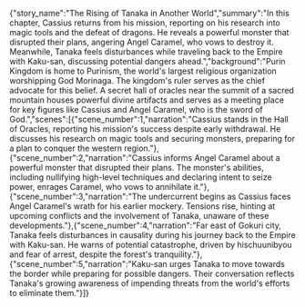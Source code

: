 {"story_name":"The Rising of Tanaka in Another World","summary":"In this chapter, Cassius returns from his mission, reporting on his research into magic tools and the defeat of dragons. He reveals a powerful monster that disrupted their plans, angering Angel Caramel, who vows to destroy it. Meanwhile, Tanaka feels disturbances while traveling back to the Empire with Kaku-san, discussing potential dangers ahead.","background":"Purin Kingdom is home to Purinism, the world's largest religious organization worshipping God Morinaga. The kingdom's ruler serves as the chief advocate for this belief. A secret hall of oracles near the summit of a sacred mountain houses powerful divine artifacts and serves as a meeting place for key figures like Cassius and Angel Caramel, who is the sword of God.","scenes":[{"scene_number":1,"narration":"Cassius stands in the Hall of Oracles, reporting his mission's success despite early withdrawal. He discusses his research on magic tools and securing monsters, preparing for a plan to conquer the western region."},{"scene_number":2,"narration":"Cassius informs Angel Caramel about a powerful monster that disrupted their plans. The monster's abilities, including nullifying high-level techniques and declaring intent to seize power, enrages Caramel, who vows to annihilate it."},{"scene_number":3,"narration":"The undercurrent begins as Cassius faces Angel Caramel's wrath for his earlier mockery. Tensions rise, hinting at upcoming conflicts and the involvement of Tanaka, unaware of these developments."},{"scene_number":4,"narration":"Far east of Gokuri city, Tanaka feels disturbances in causality during his journey back to the Empire with Kaku-san. He warns of potential catastrophe, driven by hischuunibyou and fear of arrest, despite the forest's tranquility."},{"scene_number":5,"narration":"Kaku-san urges Tanaka to move towards the border while preparing for possible dangers. Their conversation reflects Tanaka's growing awareness of impending threats from the world's efforts to eliminate them."}]}